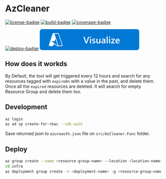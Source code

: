 # AzCleaner
[![license-badge]][license-link] [![build-badge]][build-link] [![coverage-badge]][build-link]

[![deploy-badge]][deploy-link] [![visualize-badge]][visualize-link]

## How does it workds
By Default, the tool will get triggered every 12 hours and search for any resources tagged with `expireOn` with a value in the past, and delete them. Once all the `expired` resources are deleted. It will search for empty Resource Group and delete them too.

## Development
```sh
az login
az ad sp create-for-rbac --sdk-auth
```
Save returned json to `azureauth.json` file on `src/AzCleaner.Func` folder.

## Deploy
```sh
az group create --name <resource-group-name> --location <location-name>
cd infra
az deployment group create -n <deployment-name> -g <resource-group-name> -f azuredeploy.json
```

[license-badge]: <https://img.shields.io/github/license/alexkhil/az-cleaner>
[license-link]: <https://github.com/alexkhil/az-cleaner/blob/main/LICENSE>
[build-badge]: <https://dev.azure.com/alexkhildev/az-cleaner/_apis/build/status/alexkhil.AzCleaner?branchName=main>
[build-link]: <https://dev.azure.com/alexkhildev/az-cleaner/_build/latest?definitionId=5&branchName=main>
[coverage-badge]: <https://img.shields.io/azure-devops/coverage/alexkhildev/az-cleaner/5/main>
[deploy-badge]: <https://aka.ms/deploytoazurebutton>
[deploy-link]: <https://portal.azure.com/#create/Microsoft.Template/uri/https%3A%2F%2Fraw.githubusercontent.com%2Falexkhil%2Faz-cleaner%2Fmain%2Finfra%2Fazuredeploy.json>
[visualize-badge]: <https://raw.githubusercontent.com/Azure/azure-quickstart-templates/master/1-CONTRIBUTION-GUIDE/images/visualizebutton.svg?sanitize=true>
[visualize-link]: <http://armviz.io/#/?load=https%3A%2F%2Fraw.githubusercontent.com%2Falexkhil%2Faz-cleaner%2Fmain%2Finfra%2Fazuredeploy.json>
